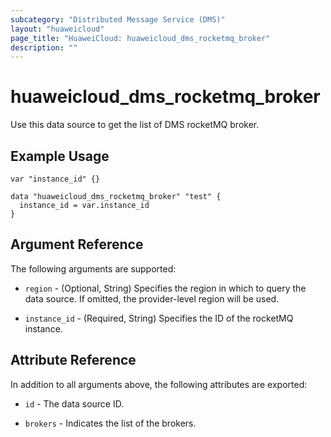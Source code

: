 ```yaml
---
subcategory: "Distributed Message Service (DMS)"
layout: "huaweicloud"
page_title: "HuaweiCloud: huaweicloud_dms_rocketmq_broker"
description: ""
---
```


# huaweicloud_dms_rocketmq_broker

Use this data source to get the list of DMS rocketMQ broker.

## Example Usage

```hcl
var "instance_id" {}

data "huaweicloud_dms_rocketmq_broker" "test" {
  instance_id = var.instance_id
}
```

## Argument Reference

The following arguments are supported:

* `region` - (Optional, String) Specifies the region in which to query the data source.
  If omitted, the provider-level region will be used.

* `instance_id` - (Required, String) Specifies the ID of the rocketMQ instance.

## Attribute Reference

In addition to all arguments above, the following attributes are exported:

* `id` - The data source ID.

* `brokers` - Indicates the list of the brokers.
